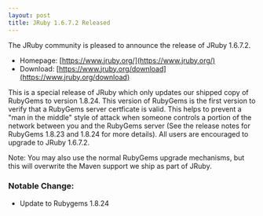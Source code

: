 ```yaml
---
layout: post
title: JRuby 1.6.7.2 Released
---
```

The JRuby community is pleased to announce the release of JRuby 1.6.7.2.

- Homepage: [https://www.jruby.org/](https://www.jruby.org/)
- Download: [https://www.jruby.org/download](https://www.jruby.org/download)

This is a special release of JRuby which only updates our shipped copy of RubyGems to version 1.8.24.  This version of RubyGems is the first version to verify that a RubyGems server certficate is valid.  This helps to prevent a "man in the middle" style of attack when someone controls a portion of the network between you and the RubyGems server (See the release notes for RubyGems 1.8.23 and 1.8.24 for more details).  All users are encouraged to upgrade to JRuby 1.6.7.2.

Note: You may also use the normal RubyGems upgrade mechanisms, but this will overwrite the Maven support we ship as part of JRuby.

### Notable Change:

- Update to Rubygems 1.8.24
